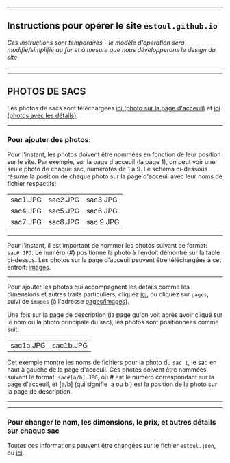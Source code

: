 
<hr/>

## Instructions pour opérer le site `estoul.github.io`

*Ces instructions sont temporaires - le modèle d'opération sera modifié/simplifié au fur et à mesure que nous développerons le design du site*

<hr/>

---

## PHOTOS DE SACS


Les photos de sacs sont téléchargées [ici (photo sur la page d'acceuil)](images) et [ici (photos avec les détails)](pages/images). 


---

### Pour ajouter des photos:

Pour l'instant, les photos doivent être nommées en fonction de leur position sur le site. Par exemple, sur la page d'acceuil (la page 1), on peut voir une seule photo de chaque sac, numérotés de 1 à 9. Le schéma ci-dessous résume la position de chaque photo sur la page d'acceuil avec leur noms de fichier respectifs:

<table>
  <tr>
    <td>sac1.JPG</td>
    <td>sac2.JPG</td>
    <td>sac3.JPG</td>
  </tr>
  <tr>
    <td>sac4.JPG</td>
    <td>sac5.JPG</td>
    <td>sac6.JPG</td>
  </tr>
  <tr>
    <td>sac7.JPG</td>
    <td>sac8.JPG</td>
    <td>sac 9.JPG</td>
  </tr>  
</table>


---

Pour l'instant, il est important de nommer les photos suivant ce format: `sac#.JPG`. Le numéro (#) positionne la photo à l'endoit démontré sur la table ci-dessus.
Les photos sur la page d'acceuil peuvent être téléchargées à cet entroit: [images](tree/main/images).

---

Pour ajouter les photos qui accompagnent les détails comme les dimensions et autres traits particuliers, cliquez [ici](tree/main/pages/images), ou cliquez sur `pages`, suivi de `images` (à l'adresse [pages/images](tree/main/pages/images)).

Une fois sur la page de description (la page qu'on voit après avoir cliqué sur le nom ou la photo principale du sac), les photos sont positionnées comme suit:


<table>
  <tr>
    <td>sac1a.JPG</td>
    <td>sac1b.JPG</td>
  </tr>
</table>


Cet exemple montre les noms de fichiers pour la photo du `sac 1`, le sac en haut à gauche de la page d'acceuil. Ces photos doivent être nommées suivant le format: `sac#[a/b].JPG`, où # est le numéro correspondant sur la page d'acceuil, et [a/b] (qui signifie 'a ou b') est la position de la photo sur la page de description.


---

---

### Pour changer le nom, les dimensions, le prix, et autres détails sur chaque sac

Toutes ces informations peuvent être changées sur le fichier `estoul.json`, ou [ici](tree/main/estoul.json).

